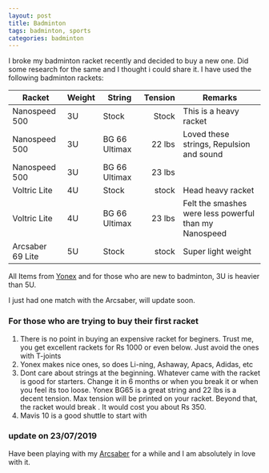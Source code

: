 ```yaml
---
layout: post
title: Badminton
tags: badminton, sports
categories: badminton
---
```


I broke my badminton racket recently and decided to buy a new one. Did some research for the same and I thought i could share it. I have used the following badminton rackets:

|Racket|Weight|String|Tension|Remarks|
|------|------|------|------:|------|
|Nanospeed 500|3U|Stock|Stock| This is a heavy racket |
|Nanospeed 500|3U|BG 66 Ultimax|22 lbs| Loved these strings, Repulsion and sound |
|Nanospeed 500|3U|BG 66 Ultimax|23 lbs| |
|Voltric Lite|4U|Stock|stock| Head heavy racket |
|Voltric Lite|4U|BG 66 Ultimax|23 lbs|Felt the smashes were less powerful than my Nanospeed|
|Arcsaber 69 Lite|5U|Stock|stock|Super light weight |

All Items from [Yonex](http://yonex.com/) and for those who are new to badminton, 3U is heavier than 5U.


I just had one match with the Arcsaber, will update soon.

### For those who are trying to buy their first racket

1. There is no point in buying an expensive racket for beginers. Trust me, you get excellent rackets for Rs 1000 or even below. Just avoid the ones with T-joints 
2. Yonex makes nice ones, so does Li-ning, Ashaway, Apacs, Adidas, etc
3. Dont care about strings at the beginning. Whatever came with the racket is good for starters. Change it in 6 months or when you break it or when you feel its too loose. Yonex BG65 is a great string and 22 lbs is a decent tension. Max tension will be printed on your racket. Beyond that, the racket would break . It would cost you about Rs 350.
4. Mavis 10 is a good shuttle to start with


### update on 23/07/2019
Have been playing with my [Arcsaber](https://www.sportsuncle.com/yonex-arcsaber-69-light-badminton-racket.html) for a while and I am absolutely in love with it.

